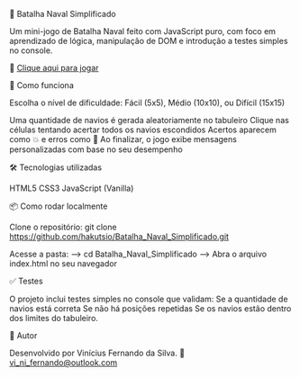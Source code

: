 🧨 Batalha Naval Simplificado

Um mini-jogo de Batalha Naval feito com JavaScript puro, com foco em aprendizado de lógica, manipulação de DOM e introdução a testes simples no console.

🚀 [Clique aqui para jogar](https://hakutsio.github.io/Batalha_Naval_Simplificado/)

🧠 Como funciona

Escolha o nível de dificuldade:
Fácil (5x5), Médio (10x10), ou Difícil (15x15)

Uma quantidade de navios é gerada aleatoriamente no tabuleiro
Clique nas células tentando acertar todos os navios escondidos
Acertos aparecem como 💥 e erros como 🌊
Ao finalizar, o jogo exibe mensagens personalizadas com base no seu desempenho

🛠️ Tecnologias utilizadas

HTML5
CSS3
JavaScript (Vanilla)

📦 Como rodar localmente

Clone o repositório:
git clone https://github.com/hakutsio/Batalha_Naval_Simplificado.git

Acesse a pasta:
--> cd Batalha_Naval_Simplificado
--> Abra o arquivo index.html no seu navegador

✅ Testes

O projeto inclui testes simples no console que validam:
Se a quantidade de navios está correta
Se não há posições repetidas
Se os navios estão dentro dos limites do tabuleiro.

👤 Autor

Desenvolvido por Vinícius Fernando da Silva.
📧 vi_ni_fernando@outlook.com
